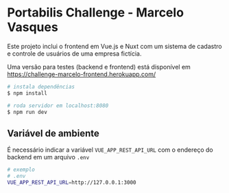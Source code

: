 # Portabilis Challenge - Marcelo Vasques

Este projeto inclui o frontend em Vue.js e Nuxt com um sistema de cadastro e controle de usuários de uma empresa fictícia.

Uma versão para testes (backend e frontend) está disponível em
https://challenge-marcelo-frontend.herokuapp.com/

```bash
# instala dependências
$ npm install

# roda servidor em localhost:8080
$ npm run dev
```

## Variável de ambiente
É necessário indicar a variável `VUE_APP_REST_API_URL` com o endereço do backend em um arquivo `.env`
```bash
# exemplo
# .env
VUE_APP_REST_API_URL=http://127.0.0.1:3000
```
